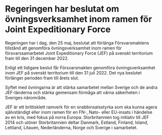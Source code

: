 # Regeringen har beslutat om övningsverksamhet inom ramen för Joint Expeditionary Force

Regeringen har i dag, den 25 maj, beslutat att förlänga Försvarsmaktens tillstånd att genomföra övningsverksamhet inom ramen för försvarssamarbetet Joint Expeditionary Force (JEF) på svenskt territorium fram till den 31 december 2022.

Enligt ett tidigare beslut får Försvarsmakten genomföra övningsverksamhet inom JEF på svenskt territorium till den 31 juli 2022. Det nya beslutet förlänger perioden fram till årets slut.

Syftet med övningarna är att stärka samarbetet mellan Sverige och de andra JEF-länderna och stärka gemensam förmåga att värna säkerheten i Sveriges närområde.

JEF är ett brittisklett ramverk för en snabbinsatsstyrka som ska kunna agera självständigt eller inom ramen för en FN-, Nato- eller EU-insats i händelse av en kris, med fokus på norra Europa. Storbritannien tog initiativ till JEF 2014 och utöver Storbritannien deltar Danmark, Estland, Finland, Island, Lettland, Litauen, Nederländerna, Norge och Sverige i samarbetet.
